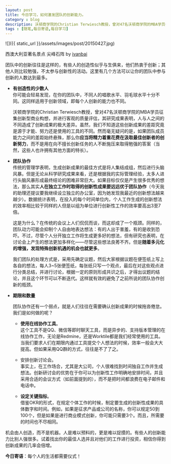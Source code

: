 ```yaml
---
layout: post
title: 今日学习，如何激发团队的创新能力。
category : blog
description: 沃顿商学院的Christian Terwiesch教授，曾对47名沃顿商学院的MBA学员征集创新型商业构想，并进行客观的质量评估，其研究成果表明，人与人之间的不同造成了创新成果的极大差异。虽然，我们不知道这些创新成果的差距究竟是源于才能、努力还是使用的工具的不同。然而毫无疑问的是，如果团队成员能力之间的差距始终悬殊，那么你应当将精力着重花费在汲取最佳创新者的创新努力，而不是用在向不擅长创新任务的人不断施压来取得勉强的答案（当然，这些人也许拥有其他方面的特长）。 
tags : [随笔,每日寄语,每日学习]
---
```


![]({{ static_url }}/assets/images/post/20150427.jpg)

西澳大利亚著名景点 尖峰石阵 by [ivanbai](http://ivanbai.tuchong.com?ref=www.xuelu.org/)

团队中的创新往往是这样的，有些人的创造性似乎与生俱来，他们热衷于创新；其他人则比较勉强，不太参与创新性的活动。这里有几个方法可以让你的团队中参与创新的人数达到最多。  

* **有创造性的少数人**  
	你可能会轻易发现，在你的团队中，不同人的唱歌水平、羽毛球水平十分不同。这同样适用于创新领域，即每个人创新的能力也不同。  
	
	沃顿商学院的Christian Terwiesch教授，曾对47名沃顿商学院的MBA学员征集创新型商业构想，并进行客观的质量评估，其研究成果表明，人与人之间的不同造成了创新成果的极大差异。虽然，我们不知道这些创新成果的差距究竟是源于才能、努力还是使用的工具的不同。然而毫无疑问的是，如果团队成员能力之间的差距始终悬殊，那么你**应当将精力着重花费在汲取最佳创新者的创新努力**，而不是用在向不擅长创新任务的人不断施压来取得勉强的答案（当然，这些人也许拥有其他方面的特长）。 
	 
* **团队协作**  
	传统的管理学表明，生成创新成果的最佳方式是将人集结成组，然后进行头脑风暴。但是无论从科学研究成果来看，还是根据我的实际管理经验，太多人进行头脑风暴形成最终结论的困难非常巨大。如果目标仅仅是产生很多优秀的想法，那么其实**人在独立工作时取得的创新性成果要远远优于团队协作**（今天我的助理还提议要我继续设立独立的办公室，因为她发现我最近的创新想法越来越少）。数据统计表明，在投入的每个时间单位内，个人工作生成的创新想法的效率相比较于同样的人但是以组为单位进行创新性工作的效率要高出3至7倍。  
	
	这是为什么？在传统的会议上人们侃侃而谈，而这却成了一个瓶颈。同样的，团队动力可能会抑制个人自由地表达想法：有的人出于害羞，有的是收到恐吓。不过，尽管个人分开独立工作将生成更多好的想法，但有研究也表明，在讨论会上产生的想法更加多样化——尽管这些想法良莠不齐。但是**随着多元化的增强，发现特殊创新机遇的机会也就更多**。  
	
	我们团队的处理方式是，采用先确定议题，然后大家根据议题在便签纸上写上各自的想法，每人3~5张便签纸，每张纸只写一个观点，最后在对这些观点进行分类总结，并进行讨论，根据一定的原则形成共识之后，才得出议题的结论，并且这个环节可以不断迭代。这样就有效的避免了之前所说的团队协作创新的瓶颈。  
	
* **期限和数量** 

	团队协作还有一个弱点，就是人们往往在需要确认创新成果的时候拖沓倦怠。我们是如何做的呢？

	* **使用在线协作工具**。  
	这个工具不是QQ、微信等即时聊天工具，而是异步的、支持版本管理的在线协作工作，无论是Redmine，还是Worktile都是我们经常使用的工具。当我们要求人们在期限内通过工具提交个人想法的时候，效率一般会大大提高。但如果采用QQ群的方式，往往是不了了之。  
	
	* 安排创新讨论会。  
	事实上，在工作场合，尤其是大公司，个人很难找到时间独自工作并生成想法。创新研讨会的优势在于你可以为创新性工作明确地安排时间，并且采用合适的会议方式（如前面提到的），而不是把时间都浪费在电子邮件和电话中。
	* **设定关键指标**。  
	借鉴OKR的形式，在规定个体工作的时候，制定要生成的创新性成果的具体数字和时间。例如，如果是征求产品或公司的名称，你可以规定50到100个，但是如果是进行商业模式创新，你可能只需要3个。而且，所需要的时间也不尽相同。  

机会由人创造，而不是机器。人是难以预料的，更是难以捉摸的。有些人的创新能力比别人强很多。试着找出你的最佳人选并且对他们的工作进行投资，相信你得到创新成果的几率会倍增。

**今日寄语**：每个人的生活都需要仪式！





